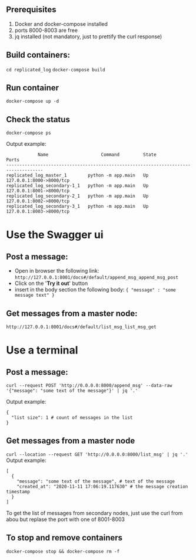 ## Prerequisites
1) Docker and docker-compose installed
2) ports 8000-8003 are free
3) jq installed (not mandatory, just to prettify the curl response)

## Build containers:
``cd replicated_log``
``docker-compose build``

## Run container
``docker-compose up -d``

## Check the status
``docker-compose ps``

Output example:

```
            Name                    Command         State            Ports          
------------------------------------------------------------------------------------
replicated_log_master_1        python -m app.main   Up      127.0.0.1:8000->8000/tcp
replicated_log_secondary-1_1   python -m app.main   Up      127.0.0.1:8001->8000/tcp
replicated_log_secondary-2_1   python -m app.main   Up      127.0.0.1:8002->8000/tcp
replicated_log_secondary-3_1   python -m app.main   Up      127.0.0.1:8003->8000/tcp
```

# Use the Swagger ui 

## Post a message:
* Open in browser the following link:
``http://127.0.0.1:8001/docs#/default/append_msg_append_msg_post``
* Click on the '**Try it out**' button
* insert in the body section the following body:
``
{
"message" : "some message text"
}
``
## Get messages from a master node:
``http://127.0.0.1:8001/docs#/default/list_msg_list_msg_get``



# Use a terminal 

## Post a message:
``curl --request POST 'http://0.0.0.0:8000/append_msg' --data-raw '{"message": "some text of the message"}' | jq '.'``

Output example:

```
{
  "list size": 1 # count of messages in the list
}
```

## Get messages from a master node
``curl --location --request GET 'http://0.0.0.0:8000/list_msg' | jq '.'``
Output example:

```
[
  {
    "message": "some text of the message", # text of the message
    "created_at": "2020-11-11 17:06:19.117630" # the message creation timestamp
  }
]
```

To get the list of messages from secondary nodes, just use the curl from abou but replase the port with one of 8001-8003

## To stop and remove containers

``docker-compose stop && docker-compose rm -f``
